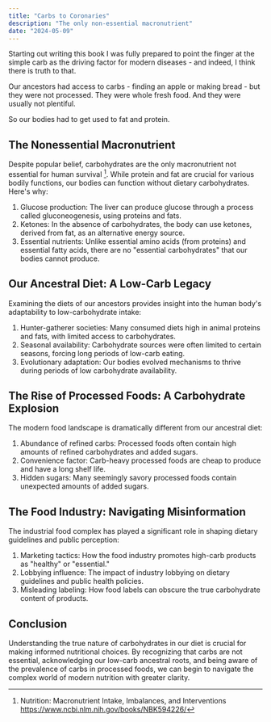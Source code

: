 ```yaml
---
title: "Carbs to Coronaries"
description: "The only non-essential macronutrient"
date: "2024-05-09"
---
```



Starting out writing this book I was fully prepared to point the finger at the simple carb as the driving factor for modern diseases - and indeed, I think there is truth to that. 

Our ancestors had access to carbs - finding an apple or making bread - but they were not processed. They were whole fresh food. And they were usually not plentiful. 

So our bodies had to get used to fat and protein. 



## The Nonessential Macronutrient

Despite popular belief, carbohydrates are the only macronutrient not essential for human survival [^1]. While protein and fat are crucial for various bodily functions, our bodies can function without dietary carbohydrates. Here's why:

1. Glucose production: The liver can produce glucose through a process called gluconeogenesis, using proteins and fats.
2. Ketones: In the absence of carbohydrates, the body can use ketones, derived from fat, as an alternative energy source.
3. Essential nutrients: Unlike essential amino acids (from proteins) and essential fatty acids, there are no "essential carbohydrates" that our bodies cannot produce.

## Our Ancestral Diet: A Low-Carb Legacy

Examining the diets of our ancestors provides insight into the human body's adaptability to low-carbohydrate intake:

1. Hunter-gatherer societies: Many consumed diets high in animal proteins and fats, with limited access to carbohydrates.
2. Seasonal availability: Carbohydrate sources were often limited to certain seasons, forcing long periods of low-carb eating.
3. Evolutionary adaptation: Our bodies evolved mechanisms to thrive during periods of low carbohydrate availability.

## The Rise of Processed Foods: A Carbohydrate Explosion

The modern food landscape is dramatically different from our ancestral diet:

1. Abundance of refined carbs: Processed foods often contain high amounts of refined carbohydrates and added sugars.
2. Convenience factor: Carb-heavy processed foods are cheap to produce and have a long shelf life.
3. Hidden sugars: Many seemingly savory processed foods contain unexpected amounts of added sugars.

## The Food Industry: Navigating Misinformation

The industrial food complex has played a significant role in shaping dietary guidelines and public perception:

1. Marketing tactics: How the food industry promotes high-carb products as "healthy" or "essential."
2. Lobbying influence: The impact of industry lobbying on dietary guidelines and public health policies.
3. Misleading labeling: How food labels can obscure the true carbohydrate content of products.

## Conclusion

Understanding the true nature of carbohydrates in our diet is crucial for making informed nutritional choices. By recognizing that carbs are not essential, acknowledging our low-carb ancestral roots, and being aware of the prevalence of carbs in processed foods, we can begin to navigate the complex world of modern nutrition with greater clarity.

[^1]: Nutrition: Macronutrient Intake, Imbalances, and Interventions  https://www.ncbi.nlm.nih.gov/books/NBK594226/